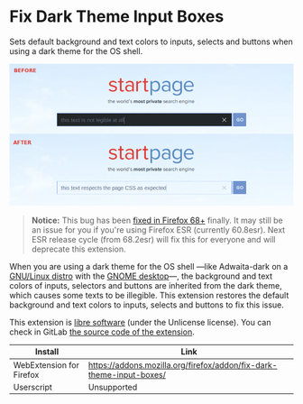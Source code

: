 # Fix Dark Theme Input Boxes

Sets default background and text colors to inputs, selects and buttons when using a dark theme for the OS shell.

![](screenshot.png)

> **Notice:** This bug has been [fixed in Firefox 68+](https://fedoramagazine.org/firefox-68-available-now-in-fedora/) finally. It may still be an issue for you if you're using Firefox ESR (currently 60.8esr). Next ESR release cycle (from 68.2esr) will fix this for everyone and will deprecate this extension.

When you are using a dark theme for the OS shell —like Adwaita-dark on a [GNU/Linux distro](https://www.getgnulinux.org/en/linux/) with the [GNOME desktop](https://www.gnome.org/)—, the background and text colors of inputs, selectors and buttons are inherited from the dark theme, which causes some texts to be illegible. This extension restores the default background and text colors to inputs, selects and buttons to fix this issue.

This extension is [libre software](https://www.gnu.org/philosophy/free-sw.en.html) (under the Unlicense license). You can check in GitLab [the source code of the extension](https://gitlab.com/Roboe/userscripts/tree/master/fix-dark-theme-input-boxes/).


Install | Link
------- | ----
WebExtension for Firefox | https://addons.mozilla.org/firefox/addon/fix-dark-theme-input-boxes/
Userscript | Unsupported
